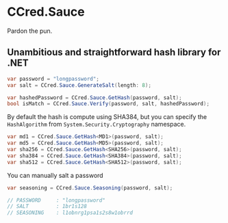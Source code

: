 # CCred.Sauce

Pardon the pun.

## Unambitious and straightforward hash library for .NET


``` csharp
var password = "longpassword";
var salt = CCred.Sauce.GenerateSalt(length: 8);

var hashedPassword = CCred.Sauce.GetHash(password, salt);
bool isMatch = CCred.Sauce.Verify(password, salt, hashedPassword);
```

By default the hash is compute using SHA384, but you can specify the `HashAlgorithm` from `System.Security.Cryptography` namespace.

``` csharp
var md1 = CCred.Sauce.GetHash<MD1>(password, salt);
var md5 = CCred.Sauce.GetHash<MD5>(password, salt);
var sha256 = CCred.Sauce.GetHash<SHA256>(password, salt);
var sha384 = CCred.Sauce.GetHash<SHA384>(password, salt);
var sha512 = CCred.Sauce.GetHash<SHA512>(password, salt);
```

You can manually salt a password

``` csharp
var seasoning = CCred.Sauce.Seasoning(password, salt);

// PASSWORD     : "longpassword"
// SALT         : 1br1s128
// SEASONING    : l1obnrg1psa1s2s8w1obrrd
```